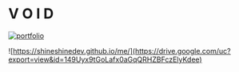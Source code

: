 
# V O I D 
[![portfolio](https://img.shields.io/badge/my_portfolio-000?style=for-the-badge&logo=ko-fi&logoColor=white)](https://spideyshine.info)

![https://shineshinedev.github.io/me/](https://drive.google.com/uc?export=view&id=149Uyx9tGoLafx0aGqQRHZBFczElyKdee)




 

